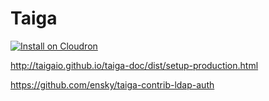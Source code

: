 Taiga
=====

[![Install on Cloudron](http://localhost:4000/img/installbutton32.png)](http://localhost:4000)

http://taigaio.github.io/taiga-doc/dist/setup-production.html

https://github.com/ensky/taiga-contrib-ldap-auth
